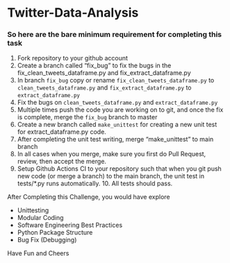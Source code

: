 # Twitter-Data-Analysis

### So here are the bare minimum requirement for completing this task

1. Fork repository to your github account
2. Create a branch called “fix_bug” to fix the bugs in the fix_clean_tweets_dataframe.py and fix_extract_dataframe.py 
3. In branch `fix_bug` copy or rename `fix_clean_tweets_dataframe.py` to `clean_tweets_dataframe.py` and `fix_extract_dataframe.py`  to `extract_dataframe.py` 
4. Fix the bugs on `clean_tweets_dataframe.py` and `extract_dataframe.py` 
5. Multiple times push the code you are working on to git, and once the fix is complete, merge the `fix_bug` branch to master
6. Create a new branch called `make_unittest` for creating a new unit test for extract_dataframe.py code.
7. After completing the unit test writing, merge  “make_unittest”  to main branch
8. In all cases when you merge, make sure you first do Pull Request, review, then accept the merge.
9. Setup Github Actions CI to your repository such that when you git push new code (or merge a branch) to the main branch, the unit test in tests/*.py runs automatically. 10. All tests should pass.

After Completing this Challenge, you would have explore  

- Unittesting
- Modular Coding
- Software Engineering Best Practices
- Python Package Structure
- Bug Fix (Debugging)

Have Fun and Cheers
